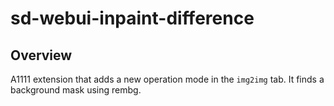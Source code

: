 # sd-webui-inpaint-difference
## Overview
A1111 extension that adds a new operation mode in the `img2img` tab. It finds a background mask using rembg.  

